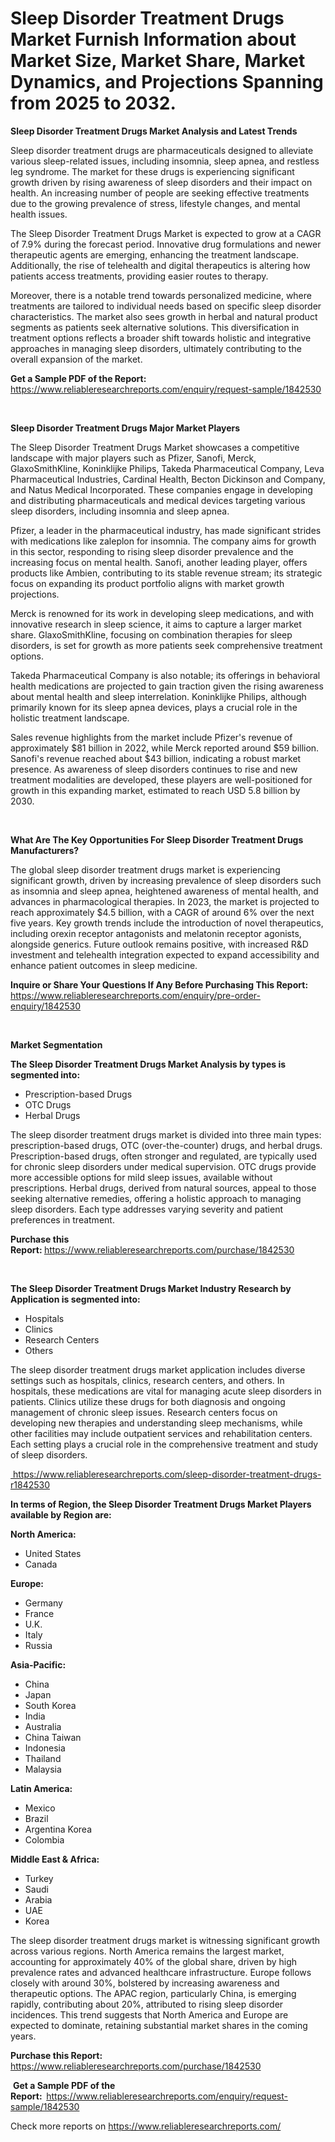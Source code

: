<p><h1>Sleep Disorder Treatment Drugs Market Furnish Information about Market Size, Market Share, Market Dynamics, and Projections Spanning from 2025 to 2032.</h1></p><p><strong>Sleep Disorder Treatment Drugs Market Analysis and Latest Trends</strong></p>
<p><p>Sleep disorder treatment drugs are pharmaceuticals designed to alleviate various sleep-related issues, including insomnia, sleep apnea, and restless leg syndrome. The market for these drugs is experiencing significant growth driven by rising awareness of sleep disorders and their impact on health. An increasing number of people are seeking effective treatments due to the growing prevalence of stress, lifestyle changes, and mental health issues.</p><p>The Sleep Disorder Treatment Drugs Market is expected to grow at a CAGR of 7.9% during the forecast period. Innovative drug formulations and newer therapeutic agents are emerging, enhancing the treatment landscape. Additionally, the rise of telehealth and digital therapeutics is altering how patients access treatments, providing easier routes to therapy. </p><p>Moreover, there is a notable trend towards personalized medicine, where treatments are tailored to individual needs based on specific sleep disorder characteristics. The market also sees growth in herbal and natural product segments as patients seek alternative solutions. This diversification in treatment options reflects a broader shift towards holistic and integrative approaches in managing sleep disorders, ultimately contributing to the overall expansion of the market.</p></p>
<p><strong>Get a Sample PDF of the Report:&nbsp;</strong> <a href="https://www.reliableresearchreports.com/enquiry/request-sample/1842530?utm_campaign=3028&utm_medium=2&utm_source=Github&utm_content=ia&utm_term=26032025&utm_id=sleep-disorder-treatment-drugs">https://www.reliableresearchreports.com/enquiry/request-sample/1842530</a></p>
<p>&nbsp;</p>
<p><strong>Sleep Disorder Treatment Drugs Major Market Players</strong></p>
<p><p>The Sleep Disorder Treatment Drugs Market showcases a competitive landscape with major players such as Pfizer, Sanofi, Merck, GlaxoSmithKline, Koninklijke Philips, Takeda Pharmaceutical Company, Leva Pharmaceutical Industries, Cardinal Health, Becton Dickinson and Company, and Natus Medical Incorporated. These companies engage in developing and distributing pharmaceuticals and medical devices targeting various sleep disorders, including insomnia and sleep apnea.</p><p>Pfizer, a leader in the pharmaceutical industry, has made significant strides with medications like zaleplon for insomnia. The company aims for growth in this sector, responding to rising sleep disorder prevalence and the increasing focus on mental health. Sanofi, another leading player, offers products like Ambien, contributing to its stable revenue stream; its strategic focus on expanding its product portfolio aligns with market growth projections.</p><p>Merck is renowned for its work in developing sleep medications, and with innovative research in sleep science, it aims to capture a larger market share. GlaxoSmithKline, focusing on combination therapies for sleep disorders, is set for growth as more patients seek comprehensive treatment options.</p><p>Takeda Pharmaceutical Company is also notable; its offerings in behavioral health medications are projected to gain traction given the rising awareness about mental health and sleep interrelation. Koninklijke Philips, although primarily known for its sleep apnea devices, plays a crucial role in the holistic treatment landscape.</p><p>Sales revenue highlights from the market include Pfizer's revenue of approximately $81 billion in 2022, while Merck reported around $59 billion. Sanofi's revenue reached about $43 billion, indicating a robust market presence. As awareness of sleep disorders continues to rise and new treatment modalities are developed, these players are well-positioned for growth in this expanding market, estimated to reach USD 5.8 billion by 2030.</p></p>
<p>&nbsp;</p>
<p><strong>What Are The Key Opportunities For Sleep Disorder Treatment Drugs Manufacturers?</strong></p>
<p><p>The global sleep disorder treatment drugs market is experiencing significant growth, driven by increasing prevalence of sleep disorders such as insomnia and sleep apnea, heightened awareness of mental health, and advances in pharmacological therapies. In 2023, the market is projected to reach approximately $4.5 billion, with a CAGR of around 6% over the next five years. Key growth trends include the introduction of novel therapeutics, including orexin receptor antagonists and melatonin receptor agonists, alongside generics. Future outlook remains positive, with increased R&D investment and telehealth integration expected to expand accessibility and enhance patient outcomes in sleep medicine.</p></p>
<p><strong>Inquire or Share Your Questions If Any Before Purchasing This Report:</strong> <a href="https://www.reliableresearchreports.com/enquiry/pre-order-enquiry/1842530?utm_campaign=3028&utm_medium=2&utm_source=Github&utm_content=ia&utm_term=26032025&utm_id=sleep-disorder-treatment-drugs">https://www.reliableresearchreports.com/enquiry/pre-order-enquiry/1842530</a></p>
<p>&nbsp;</p>
<p><strong>Market Segmentation</strong></p>
<p><strong>The Sleep Disorder Treatment Drugs Market Analysis by types is segmented into:</strong></p>
<p><ul><li>Prescription-based Drugs</li><li>OTC Drugs</li><li>Herbal Drugs</li></ul></p>
<p><p>The sleep disorder treatment drugs market is divided into three main types: prescription-based drugs, OTC (over-the-counter) drugs, and herbal drugs. Prescription-based drugs, often stronger and regulated, are typically used for chronic sleep disorders under medical supervision. OTC drugs provide more accessible options for mild sleep issues, available without prescriptions. Herbal drugs, derived from natural sources, appeal to those seeking alternative remedies, offering a holistic approach to managing sleep disorders. Each type addresses varying severity and patient preferences in treatment.</p></p>
<p><strong>Purchase this Report:&nbsp;</strong><a href="https://www.reliableresearchreports.com/purchase/1842530?utm_campaign=3028&utm_medium=2&utm_source=Github&utm_content=ia&utm_term=26032025&utm_id=sleep-disorder-treatment-drugs">https://www.reliableresearchreports.com/purchase/1842530</a></p>
<p>&nbsp;</p>
<p><strong>The Sleep Disorder Treatment Drugs Market Industry Research by Application is segmented into:</strong></p>
<p><ul><li>Hospitals</li><li>Clinics</li><li>Research Centers</li><li>Others</li></ul></p>
<p><p>The sleep disorder treatment drugs market application includes diverse settings such as hospitals, clinics, research centers, and others. In hospitals, these medications are vital for managing acute sleep disorders in patients. Clinics utilize these drugs for both diagnosis and ongoing management of chronic sleep issues. Research centers focus on developing new therapies and understanding sleep mechanisms, while other facilities may include outpatient services and rehabilitation centers. Each setting plays a crucial role in the comprehensive treatment and study of sleep disorders.</p></p>
<p><a href="https://www.reliableresearchreports.com/sleep-disorder-treatment-drugs-r1842530?utm_campaign=3028&utm_medium=2&utm_source=Github&utm_content=ia&utm_term=26032025&utm_id=sleep-disorder-treatment-drugs">&nbsp;https://www.reliableresearchreports.com/sleep-disorder-treatment-drugs-r1842530</a></p>
<p><strong>In terms of Region, the Sleep Disorder Treatment Drugs Market Players available by Region are:</strong></p>
<p>
    <p> <strong> North America: </strong>
        <ul>
            <li>United States</li>
            <li>Canada</li>
        </ul>
        </p> 
    <p> <strong> Europe: </strong>
        <ul>
            <li>Germany</li>
            <li>France</li>
            <li>U.K.</li>
            <li>Italy</li>
            <li>Russia</li>
        </ul>
        </p> 
    <p> <strong> Asia-Pacific: </strong>
        <ul>
            <li>China</li>
            <li>Japan</li>
            <li>South Korea</li>
            <li>India</li>
            <li>Australia</li>
            <li>China Taiwan</li>
            <li>Indonesia</li>
            <li>Thailand</li>
            <li>Malaysia</li>
        </ul>
        </p> 
    <p> <strong> Latin America: </strong>
        <ul>
            <li>Mexico</li>
            <li>Brazil</li>
            <li>Argentina Korea</li>
            <li>Colombia</li>
        </ul>
        </p> 
    <p> <strong> Middle East & Africa: </strong>
        <ul>
            <li>Turkey</li>
            <li>Saudi</li>
            <li>Arabia</li>
            <li>UAE</li>
            <li>Korea</li>
        </ul>
    </p>
    </p>
<p><p>The sleep disorder treatment drugs market is witnessing significant growth across various regions. North America remains the largest market, accounting for approximately 40% of the global share, driven by high prevalence rates and advanced healthcare infrastructure. Europe follows closely with around 30%, bolstered by increasing awareness and therapeutic options. The APAC region, particularly China, is emerging rapidly, contributing about 20%, attributed to rising sleep disorder incidences. This trend suggests that North America and Europe are expected to dominate, retaining substantial market shares in the coming years.</p></p>
<p><strong>Purchase this Report: </strong><a href="https://www.reliableresearchreports.com/purchase/1842530?utm_campaign=3028&utm_medium=2&utm_source=Github&utm_content=ia&utm_term=26032025&utm_id=sleep-disorder-treatment-drugs">https://www.reliableresearchreports.com/purchase/1842530</a></p>
<p>&nbsp;<strong>Get a Sample PDF of the Report:&nbsp;&nbsp;</strong><a href="https://www.reliableresearchreports.com/enquiry/request-sample/1842530?utm_campaign=3028&utm_medium=2&utm_source=Github&utm_content=ia&utm_term=26032025&utm_id=sleep-disorder-treatment-drugs">https://www.reliableresearchreports.com/enquiry/request-sample/1842530</a></p>
<p><strong></strong></p>
<p>Check more reports on <a href="https://www.reliableresearchreports.com/?utm_campaign=3028&utm_medium=2&utm_source=Github&utm_content=ia&utm_term=26032025&utm_id=sleep-disorder-treatment-drugs">https://www.reliableresearchreports.com/</a></p>